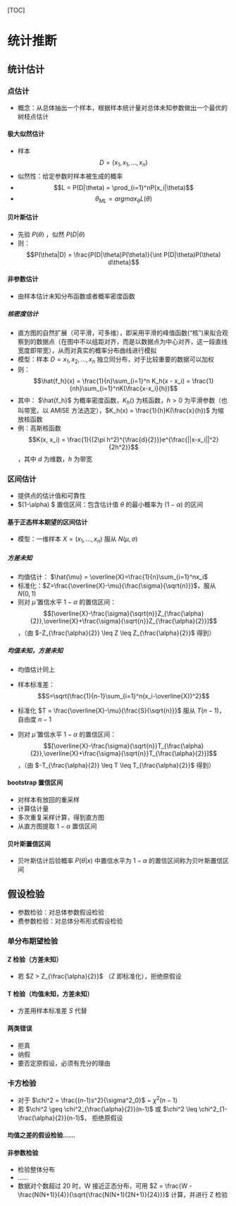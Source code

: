 [TOC]

# 统计推断

## 统计估计

### 点估计

* 概念：从总体抽出一个样本，根据样本统计量对总体未知参数做出一个最优的树枝点估计

#### 极大似然估计

* 样本 $$D = (x_1, x_1,...,x_n)$$
* 似然性：给定参数时样本被生成的概率
* $$L = P(D|\theta) = \prod_{i=1}^nP(x_i|\theta)$$
* $$\theta_{ML} = argmax_{\theta}L(\theta)$$

#### 贝叶斯估计

* 先验 $P(\theta)$ ，似然 $P(D|\theta)$
* 则：$$P(\theta|D) = \frac{P(D|\theta)P(\theta)}{\int P(D|\theta)P(\theta) d\theta}$$

#### 非参数估计

* 由样本估计未知分布函数或者概率密度函数

##### 核密度估计

* 直方图的自然扩展（可平滑，可多维），即采用平滑的峰值函数(“核”)来拟合观察到的数据点（在图中不以组距对齐，而是以数据点为中心对齐，这一段直线宽度即带宽），从而对真实的概率分布曲线进行模拟
* 模型：样本 $D = {x_1,x_2,...,x_n}$ 独立同分布，对于比较重要的数据可以加权
* 则：$$\hat{f_h}(x) = \frac{1}{n}\sum_{i=1}^n K_h(x - x_i) = \frac{1}{nh}\sum_{i=1}^nK(\frac{x-x_i}{h})$$
* 其中： $\hat{f_h}$ 为概率密度函数，$K_h()$ 为核函数，$h>0$ 为平滑参数（也叫带宽，以 AMISE 方法选定），$K_h(x) = \frac{1}{h}K(\frac{x}{h})$ 为缩放核函数
* 例：高斯核函数 $$K(x, x_i) = \frac{1}{(2\pi h^2)^{\frac{d}{2}}}e^{\frac{||x-x_i||^2}{2h^2}}$$，其中 $d$ 为维数，$h$ 为带宽

### 区间估计

* 提供点的估计值和可靠性
* $(1-\alpha) $ 置信区间：包含估计值 $\theta$ 的最小概率为 $(1-\alpha)$ 的区间

#### 基于正态样本期望的区间估计

* 模型：一维样本 $X =(x_1,...,x_n)$ 服从 $N(\mu, \sigma)$

##### 方差未知

* 均值估计： $\hat{\mu} = \overline{X}=\frac{1}{n}\sum_{i=1}^nx_i$
* 标准化：$Z=\frac{\overline{X}-\mu}{\frac{\sigma}{\sqrt{n}}}$，服从 $N(0,1)$
* 则对 $\hat{\mu}$ 置信水平 $1-\alpha$ 的置信区间：$$[\overline{X}-\frac{\sigma}{\sqrt{n}}Z_{\frac{\alpha}{2}},\overline{X}+\frac{\sigma}{\sqrt{n}}Z_{\frac{\alpha}{2}}]$$，（由 $-Z_{\frac{\alpha}{2}} \leq Z \leq Z_{\frac{\alpha}{2}}$ 得到）

##### 均值未知，方差未知

* 均值估计同上

* 样本标准差：$$S=\sqrt{\frac{1}{n-1}\sum_{i=1}^n(x_i-\overline{X})^2}$$
* 标准化 $T = \frac{\overline{X}-\mu}{\frac{S}{\sqrt{n}}}$ 服从 $T(n-1)$，自由度 $n-1$
* 则对 $\hat{\mu}$ 置信水平 $1-\alpha$ 的置信区间：$$[\overline{X}-\frac{\sigma}{\sqrt{n}}T_{\frac{\alpha}{2}},\overline{X}+\frac{\sigma}{\sqrt{n}}T_{\frac{\alpha}{2}}]$$，（由 $-T_{\frac{\alpha}{2}} \leq T \leq T_{\frac{\alpha}{2}}$ 得到）

#### bootstrap 置信区间

* 对样本有放回的重采样
* 计算估计量
* 多次重复采样计算，得到直方图
* 从直方图提取 $1-\alpha$ 置信区间

#### 贝叶斯置信区间

* 贝叶斯估计后验概率 $P(\theta|x)$ 中置信水平为 $1-\alpha$ 的置信区间称为贝叶斯置信区间

## 假设检验

* 参数检验：对总体参数假设检验
* 费参数检验：对总体分布形式假设检验

### 单分布期望检验

#### Z 检验（方差未知）

* 若 $Z > Z_{\frac{\alpha}{2}}$ （Z 即标准化），拒绝原假设 

#### T 检验（均值未知，方差未知）

* 方差用样本标准差 $S$ 代替

#### 两类错误

* 拒真
* 纳假
* 要否定原假设，必须有充分的理由

### 卡方检验

* 对于 $\chi^2 = \frac{(n-1)s^2}{\sigma^2_0}$ ~ $\chi^2(n-1)$
* 若 $\chi^2 \geq \chi^2_{\frac{\alpha}{2}}(n-1)$ 或 $\chi^2 \leq \chi^2_{1-\frac{\alpha}{2}}(n-1)$， 拒绝原假设

#### 均值之差的假设检验……



#### 非参数检验

* 检验整体分布
* ……
* 数据对个数超过 20 时，W 接近正态分布，可用 $Z = \frac{W - \frac{N(N+1)}{4}}{\sqrt{\frac{N(N+1)(2N+1)}{24}}}$ 计算，并进行 Z 检验





